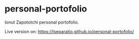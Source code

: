 # personal-portofolio
Ionut Zapototchi personal portofolio.

Live version on: https://lseparatio.github.io/personal-portofolio/
